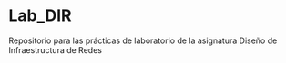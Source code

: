 # Lab_DIR

Repositorio para las prácticas de laboratorio de la asignatura Diseño de Infraestructura de Redes
